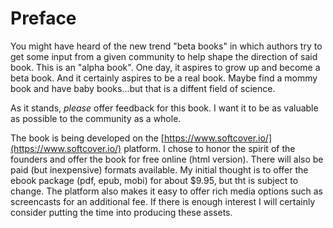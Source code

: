 # Preface

You might have heard of the new trend "beta books" in which authors try to get some input from a given community to help shape the direction of said book. This is an "alpha book". One day, it aspires to grow up and become a beta book. And it certainly aspires to be a real book. Maybe find a mommy book and have baby books...but that is a diffent field of science.

As it stands, *please* offer feedback for this book. I want it to be as valuable as possible to the community as a whole.

The book is being developed on the [https://www.softcover.io/](https://www.softcover.io/) platform. I chose to honor the spirit of the founders and offer the book for free online (html version). There will also be paid (but inexpensive) formats available. My initial thought is to offer the ebook package (pdf, epub, mobi) for about $9.95, but tht is subject to change. The platform also makes it easy to offer rich media options such as screencasts for an additional fee. If there is enough interest I will certainly consider putting the time into producing these assets.